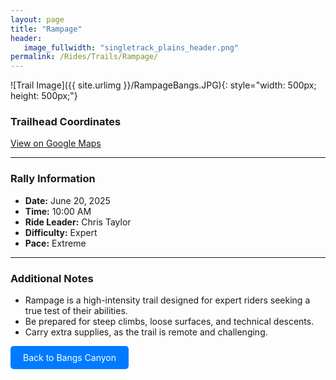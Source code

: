 ```yaml
---
layout: page
title: "Rampage"  
header:
   image_fullwidth: "singletrack_plains_header.png"  
permalink: /Rides/Trails/Rampage/
---
```




![Trail Image]({{ site.urlimg }}/RampageBangs.JPG){: style="width: 500px; height: 500px;"}


### Trailhead Coordinates
[View on Google Maps](https://www.google.com/maps/place/38%C2%B059'21.5%22N+108%C2%B037'01.8%22W/@38.9893051,-108.6197359,852m/data=!3m2!1e3!4b1!4m12!1m7!3m6!1s0x874719d637007199:0xc9ffd4887433f0a!2sBangs+Canyon!8m2!3d38.9816491!4d-108.4834237!16s%2Fg%2F1tdm8t5x!3m3!8m2!3d38.989301!4d-108.617161!5m2!1e1!1e4?entry=ttu&g_ep=EgoyMDI1MDUyOC4wIKXMDSoASAFQAw%3D%3D)  

---

### Rally Information
- **Date:** June 20, 2025  
- **Time:** 10:00 AM  
- **Ride Leader:** Chris Taylor  
- **Difficulty:** Expert  
- **Pace:** Extreme  

---

### Additional Notes
- Rampage is a high-intensity trail designed for expert riders seeking a true test of their abilities.
- Be prepared for steep climbs, loose surfaces, and technical descents.
- Carry extra supplies, as the trail is remote and challenging.

<a class="button" href="{{ site.baseurl }}/Rides/bangs-canyon/" style="display: inline-block; padding: 10px 20px; background-color: #007BFF; color: white; text-decoration: none; border-radius: 5px;">Back to Bangs Canyon</a>